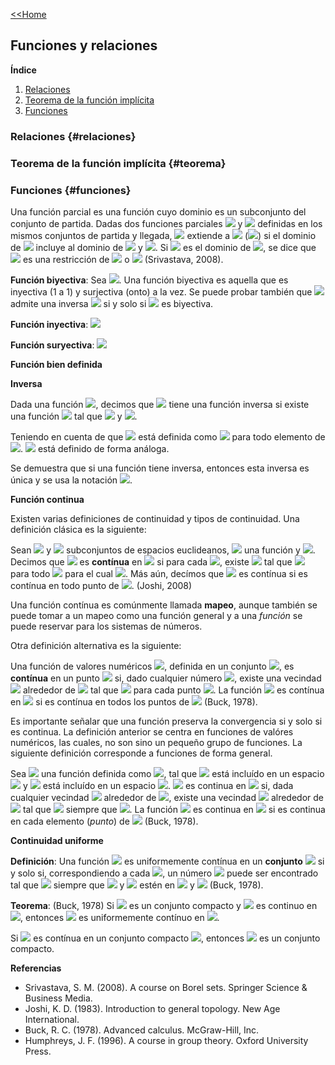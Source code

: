 [<<Home](https://francescoapg.github.io/mathbio/)

## Funciones y relaciones

**Índice**

1. [Relaciones](#relaciones)
2. [Teorema de la función implícita](#teorema)
3. [Funciones](#funciones)

### Relaciones {#relaciones}

### Teorema de la función implícita {#teorema}

### Funciones {#funciones}

Una función parcial es una función cuyo dominio es un subconjunto del conjunto de partida. Dadas dos funciones parciales <img src="https://render.githubusercontent.com/render/math?math=\large f"> y <img src="https://render.githubusercontent.com/render/math?math=\large g"> definidas en los mismos conjuntos de partida y llegada, <img src="https://render.githubusercontent.com/render/math?math=\large f"> extiende a <img src="https://render.githubusercontent.com/render/math?math=\large g"> (<img src="https://render.githubusercontent.com/render/math?math=\large f\succeq g">) si el dominio de <img src="https://render.githubusercontent.com/render/math?math=\large f"> incluye al dominio de <img src="https://render.githubusercontent.com/render/math?math=\large g"> y <img src="https://render.githubusercontent.com/render/math?math=\large f(x)=g(x) \forall x \in dominio(g)">. Si <img src="https://render.githubusercontent.com/render/math?math=\large A"> es el dominio de <img src="https://render.githubusercontent.com/render/math?math=\large g">, se dice que <img src="https://render.githubusercontent.com/render/math?math=\large g"> es una restricción de <img src="https://render.githubusercontent.com/render/math?math=\large f"> o <img src="https://render.githubusercontent.com/render/math?math=\large f=g_{|A}"> (Srivastava, 2008).

**Función biyectiva**:
Sea <img src="https://render.githubusercontent.com/render/math?math=\large f: A\to B">. Una función biyectiva es aquella que es inyectiva (1 a 1) y surjectiva (onto) a la vez. Se puede probar también que <img src="https://render.githubusercontent.com/render/math?math=\large f"> admite una  inversa <img src="https://render.githubusercontent.com/render/math?math=\large f^{-1}"> si y solo si <img src="https://render.githubusercontent.com/render/math?math=\large f"> es biyectiva.

**Función inyectiva**: <img src="https://render.githubusercontent.com/render/math?math=\large x,y\in A,f(x)=f(y)\implies x=y">

**Función suryectiva**: <img src="https://render.githubusercontent.com/render/math?math=\large \forall b\in B,\exists a \in A : f(a)=b">

**Función bien definida**

**Inversa**

Dada una función <img src="https://render.githubusercontent.com/render/math?math=\large f:X\to Y">, decimos que <img src="https://render.githubusercontent.com/render/math?math=\large f"> tiene una función inversa si existe una función <img src="https://render.githubusercontent.com/render/math?math=\large g:Y\to X"> tal que <img src="https://render.githubusercontent.com/render/math?math=\large g\circ f =id_X"> y <img src="https://render.githubusercontent.com/render/math?math=\large f\circ g=id_Y">.

Teniendo en cuenta de que <img src="https://render.githubusercontent.com/render/math?math=\large id_X:X\to X"> está definida como <img src="https://render.githubusercontent.com/render/math?math=\large id_X(x)=x"> para todo elemento de <img src="https://render.githubusercontent.com/render/math?math=\large X">. <img src="https://render.githubusercontent.com/render/math?math=\large id_Y"> está definido de forma análoga.

Se demuestra que si una función tiene inversa, entonces esta inversa es única y se usa la notación <img src="https://render.githubusercontent.com/render/math?math=\large f^{-1}">.

**Función continua** 

Existen varias definiciones de continuidad y tipos de continuidad. Una definición clásica es la siguiente:

Sean <img src="https://render.githubusercontent.com/render/math?math=\large A"> y <img src="https://render.githubusercontent.com/render/math?math=\large B"> subconjuntos de espacios euclideanos, <img src="https://render.githubusercontent.com/render/math?math=\large f:A\to B"> una función y <img src="https://render.githubusercontent.com/render/math?math=\large x_0\in A">. Decimos que <img src="https://render.githubusercontent.com/render/math?math=\large f"> es **contínua** en <img src="https://render.githubusercontent.com/render/math?math=\large x_0"> si para cada <img src="https://render.githubusercontent.com/render/math?math=\large \epsilon >0">, existe <img src="https://render.githubusercontent.com/render/math?math=\large \delta>0"> tal que <img src="https://render.githubusercontent.com/render/math?math=\large d(f(x), f(x_0))<\epsilon"> para todo <img src="https://render.githubusercontent.com/render/math?math=\large x\in A"> para el cual <img src="https://render.githubusercontent.com/render/math?math=\large d(x,x_0)<\delta">. Más aún, decímos que <img src="https://render.githubusercontent.com/render/math?math=\large f"> es contínua si es contínua en todo punto de <img src="https://render.githubusercontent.com/render/math?math=\large A">. (Joshi, 2008)

Una función contínua es comúnmente llamada **mapeo**, aunque también se puede tomar a un mapeo como una función general y a una _función_ se puede reservar para los sistemas de números.

Otra definición alternativa es la siguiente:

Una función de valores numéricos <img src="https://render.githubusercontent.com/render/math?math=\large f">, definida en un conjunto <img src="https://render.githubusercontent.com/render/math?math=\large D">, es **contínua** en un punto <img src="https://render.githubusercontent.com/render/math?math=\large p_0\in D"> si, dado cualquier número <img src="https://render.githubusercontent.com/render/math?math=\large \epsilon>0">, existe una vecindad <img src="https://render.githubusercontent.com/render/math?math=\large N"> alrededor de <img src="https://render.githubusercontent.com/render/math?math=\large p_0"> tal que <img src="https://render.githubusercontent.com/render/math?math=\large |f(p)-f(p_0)|<\epsilon"> para cada punto <img src="https://render.githubusercontent.com/render/math?math=\large p\in N\cap D">. La función <img src="https://render.githubusercontent.com/render/math?math=\large f"> es contínua en <img src="https://render.githubusercontent.com/render/math?math=\large D"> si es contínua en todos los puntos de <img src="https://render.githubusercontent.com/render/math?math=\large D"> (Buck, 1978).

Es importante señalar que una función preserva la convergencia si y solo si es continua. La definición anterior se centra en funciones de valóres numéricos, las cuales, no son sino un pequeño grupo de funciones. La siguiente definición corresponde a funciones de forma general.

Sea <img src="https://render.githubusercontent.com/render/math?math=\large f"> una función definida como <img src="https://render.githubusercontent.com/render/math?math=\large f:A\to B">, tal que <img src="https://render.githubusercontent.com/render/math?math=\large A"> está incluído en un espacio <img src="https://render.githubusercontent.com/render/math?math=\large S"> y <img src="https://render.githubusercontent.com/render/math?math=\large B"> está incluído en un espacio <img src="https://render.githubusercontent.com/render/math?math=\large S^\star">. <img src="https://render.githubusercontent.com/render/math?math=\large f"> es continua en <img src="https://render.githubusercontent.com/render/math?math=\large p_0\in A"> si, dada cualquier vecindad <img src="https://render.githubusercontent.com/render/math?math=\large V"> alrededor de <img src="https://render.githubusercontent.com/render/math?math=\large f(p_0)=q_0">, existe una vecindad <img src="https://render.githubusercontent.com/render/math?math=\large U"> alrededor de <img src="https://render.githubusercontent.com/render/math?math=\large p_0"> tal que <img src="https://render.githubusercontent.com/render/math?math=\large f(p)\in V"> siempre que <img src="https://render.githubusercontent.com/render/math?math=\large p\in U\cap A">. La función <img src="https://render.githubusercontent.com/render/math?math=\large f"> es continua en <img src="https://render.githubusercontent.com/render/math?math=\large A"> si es continua en cada elemento (_punto_) de <img src="https://render.githubusercontent.com/render/math?math=\large A"> (Buck, 1978).

**Continuidad uniforme**

**Definición**: Una función <img src="https://render.githubusercontent.com/render/math?math=\large f"> es uniformemente contínua en un **conjunto** <img src="https://render.githubusercontent.com/render/math?math=\large E"> si y solo si, correspondiendo a cada <img src="https://render.githubusercontent.com/render/math?math=\large \epsilon>0">, un número <img src="https://render.githubusercontent.com/render/math?math=\large \delta>0"> puede ser encontrado tal que <img src="https://render.githubusercontent.com/render/math?math=\large |f(p)-f(q)|<\epsilon"> siempre que <img src="https://render.githubusercontent.com/render/math?math=\large p"> y <img src="https://render.githubusercontent.com/render/math?math=\large q"> estén en <img src="https://render.githubusercontent.com/render/math?math=\large E"> y <img src="https://render.githubusercontent.com/render/math?math=\large |p-q|<\delta"> (Buck, 1978).

**Teorema**: (Buck, 1978) Si <img src="https://render.githubusercontent.com/render/math?math=\large E"> es un conjunto compacto y <img src="https://render.githubusercontent.com/render/math?math=\large f"> es continuo en <img src="https://render.githubusercontent.com/render/math?math=\large E">, entonces <img src="https://render.githubusercontent.com/render/math?math=\large f"> es uniformemente contínuo en <img src="https://render.githubusercontent.com/render/math?math=\large E">.

Si <img src="https://render.githubusercontent.com/render/math?math=\large f"> es contínua en un conjunto compacto <img src="https://render.githubusercontent.com/render/math?math=\large E">, entonces <img src="https://render.githubusercontent.com/render/math?math=\large f(E)"> es un conjunto compacto.


**Referencias**

- Srivastava, S. M. (2008). A course on Borel sets. Springer Science & Business Media.
- Joshi, K. D. (1983). Introduction to general topology. New Age International.
- Buck, R. C. (1978). Advanced calculus. McGraw-Hill, Inc.
- Humphreys, J. F. (1996). A course in group theory. Oxford University Press.
